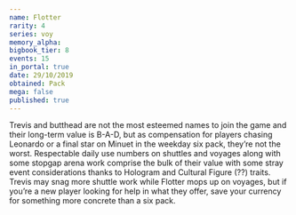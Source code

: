 ```yaml
---
name: Flotter
rarity: 4
series: voy
memory_alpha:
bigbook_tier: 8
events: 15
in_portal: true
date: 29/10/2019
obtained: Pack
mega: false
published: true
---
```


Trevis and butthead are not the most esteemed names to join the game and their long-term value is B-A-D, but as compensation for players chasing Leonardo or a final star on Minuet in the weekday six pack, they’re not the worst. Respectable daily use numbers on shuttles and voyages along with some stopgap arena work comprise the bulk of their value with some stray event considerations thanks to Hologram and Cultural Figure (??) traits. Trevis may snag more shuttle work while Flotter mops up on voyages, but if you’re a new player looking for help in what they offer, save your currency for something more concrete than a six pack.
